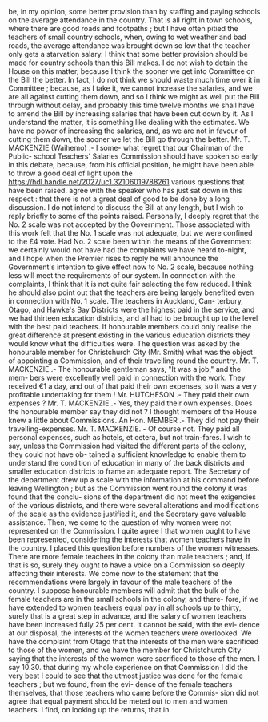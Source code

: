 be, in my opinion, some better provision than by staffing and paying schools on the average attendance in the country. That is all right in town schools, where there are good roads and footpaths ; but I have often pitied the teachers of small country schools, when, owing to wet weather and bad roads, the average attendance was brought down so low that the teacher only gets a starvation salary. I think that some better provision should be made for country schools than this Bill makes. I do not wish to detain the House on this matter, because I think the sooner we get into Committee on the Bill the better. In fact, I do not think we should waste much time over it in Committee ; because, as I take it, we cannot increase the salaries, and we are all against cutting them down, and so I think we might as well put the Bill through without delay, and probably this time twelve months we shall have to amend the Bill by increasing salaries that have been cut down by it. As I understand the matter, it is something like dealing with the estimates. We have no power of increasing the salaries, and, as we are not in favour of cutting them down, the sooner we let the Bill go through the better. Mr. T. MACKENZIE (Waihemo) .- I some- what regret that our Chairman of the Public- school Teachers' Salaries Commission should have spoken so early in this debate, because, from his official position, he might have been able to throw a good deal of light upon the https://hdl.handle.net/2027/uc1.32106019788261 various questions that have been raised. agree with the speaker who has just sat down in this respect : that there is not a great deal of good to be done by a long discussion. I do not intend to discuss the Bill at any length, but I wish to reply briefly to some of the points raised. Personally, I deeply regret that the No. 2 scale was not accepted by the Government. Those associated with this work felt that the No. 1 scale was not adequate, but we were confined to the £4 vote. Had No. 2 scale been within the means of the Government we certainly would not have had the complaints we have heard to-night, and I hope when the Premier rises to reply he will announce the Government's intention to give effect now to No. 2 scale, because nothing less will meet the requirements of our system. In connection with the complaints, I think that it is not quite fair selecting the few reduced. I think he should also point out that the teachers are being largely benefited even in connection with No. 1 scale. The teachers in Auckland, Can- terbury, Otago, and Hawke's Bay Districts were the highest paid in the service, and we had thirteen education districts, and all had to be brought up to the level with the best paid teachers. If honourable members could only realise the great difference at present existing in the various education districts they would know what the difficulties were. The question was asked by the honourable member for Christchurch City (Mr. Smith) what was the object of appointing a Commission, and of their travelling round the country. Mr. T. MACKENZIE .- The honourable gentleman says, "It was a job," and the mem- bers were excellently well paid in connection with the work. They received €1 a day, and out of that paid their own expenses, so it was a very profitable undertaking for them ! Mr. HUTCHESON .- They paid their own expenses ? Mr. T. MACKENZIE .- Yes, they paid their own expenses. Does the honourable member say they did not ? I thought members of the House knew a little about Commissions. An Hon. MEMBER .- They did not pay their travelling-expenses. Mr. T. MACKENZIE. - Of course not. They paid all personal expenses, such as hotels, et cetera, but not train-fares. I wish to say, unless the Commission had visited the different parts of the colony, they could not have ob- tained a sufficient knowledge to enable them to understand the condition of education in many of the back districts and smaller education districts to frame an adequate report. The Secretary of the department drew up a scale with the information at his command before leaving Wellington ; but as the Commission went round the colony it was found that the conclu- sions of the department did not meet the exigencies of the various districts, and there were several alterations and modifications of the scale as the evidence justified it, and the Secretary gave valuable assistance. Then, we come to the question of why women were not represented on the Commission. I quite agree I that women ought to have been represented, considering the interests that women teachers have in the country. I placed this question before numbers of the women witnesses. There are more female teachers in the colony than male teachers ; and, if that is so, surely they ought to have a voice on a Commission so deeply affecting their interests. We come now to the statement that the recommendations were largely in favour of the male teachers of the country. I suppose honourable members will admit that the bulk of the female teachers are in the small schools in the colony, and there- fore, if we have extended to women teachers equal pay in all schools up to thirty, surely that is a great step in advance, and the salary of women teachers have been increased fully 25 per cent. It cannot be said, with the evi- dence at our disposal, the interests of the women teachers were overlooked. We have the complaint from Otago that the interests of the men were sacrificed to those of the women, and we have the member for Christchurch City saying that the interests of the women were sacrificed to those of the men. I say 10.30. that during my whole experience on that Commission I did the very best I could to see that the utmost justice was done for the female teachers ; but we found, from the evi- dence of the female teachers themselves, that those teachers who came before the Commis- sion did not agree that equal payment should be meted out to men and women teachers. I find, on looking up the returns, that in 